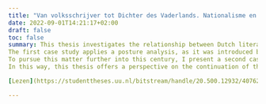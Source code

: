 ```yaml
---
title: "Van volksschrijver tot Dichter des Vaderlands. Nationalisme en auteurschap na de oorlog (2021)"
date: 2022-09-01T14:21:17+02:00
draft: false
toc: false
summary: This thesis investigates the relationship between Dutch literary authorship and postwar nationalism. Drawing from multiple theories of cultural nationalism and literary authorship, including the work of Joep Leerssen and Pascale Casanova, I argue that the nation state remains a decisive factor in the shaping of modern and contemporary literary authorship. To illustrate this point, this thesis presents two case studies.
The first case study applies a posture analysis, as it was introduced by Jérôme Meizoz and later developed by Laurens Ham, on arguably one of the most canonical and controversial authors in Dutch postwar fiction, Gerard Reve (1923-2006). Examining the author’s ironic authorial posture as people’s author (‘volksschrijver’), which is fundamentally unpatriotic and exorbitantly patriotic at once, I argue contrary to Edwin Praat’s thesis on the public authorship of Reve, that Reve both challenges and affirms the Dutch media’s Herderian notion of national authorship.
To pursue this matter further into this century, I present a second case study which gives an account of the history of the Dutch poet laureate institution, named the ‘Dichter des Vaderlands’ (2000-). Following recent studies on the position in the US by Toni Holland and Amy Paeth, I find that the Dutch laureateship is interrelated with the debate on the Dutch national identity. In this part, I argue that the ironic position takings of the first Dutch poets laureate can be seen as a continuation of Reve’s authorial posture vis-à-vis the nation state. The institution however later develops into a more consensus-based literary mode, which results in a critical progressivist standard regarding state and society.
In this way, this thesis offers a perspective on the continuation of the essentially Herderian notion of national authorship all throughout the postwar period, relating it to matters such as literary autonomy, authorial singularity, Romantic irony, and Dutch postwar literary institutions.

[Lezen](https://studenttheses.uu.nl/bitstream/handle/20.500.12932/40762/Masterscriptie%20Abel%20van%20Oosterwijk.pdf?sequence=1&isAllowed=y)

---
```


